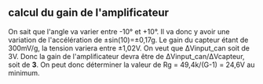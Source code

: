## calcul du gain de l'amplificateur ##

On sait que l'angle va varier entre -10° et +10°. Il va donc y avoir une variation de l'accélération de ±sin(10)=±0,17g. Le gain du capteur étant de 300mV/g, la tension variera entre ±1,02V. On veut que ΔVinput_can soit de 3V. Donc la gain de l'amplificateur devra être de ΔVinput_can/ΔVcapteur, soit de **3**.
On peut donc déterminer la valeur de Rg = 49,4k/(G-1) = 24,6V au minimum.
